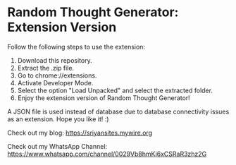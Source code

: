 # Random Thought Generator: Extension Version

Follow the following steps to use the extension:

1. Download this repository.
2. Extract the .zip file.
3. Go to chrome://extensions.
4. Activate Developer Mode.
5. Select the option "Load Unpacked" and select the extracted folder.
6. Enjoy the extension version of Random Thought Generator!

A JSON file is used instead of database due to database connectivity issues as an extension. Hope you like it! :)

Check out my blog: https://sriyansites.mywire.org

Check out my WhatsApp Channel: https://www.whatsapp.com/channel/0029Vb8hmKi6xCSRaR3zhz2G
